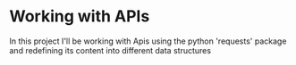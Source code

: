 # Working with APIs

In this project I'll be working with Apis using the python 'requests' package and redefining its content into different data structures
